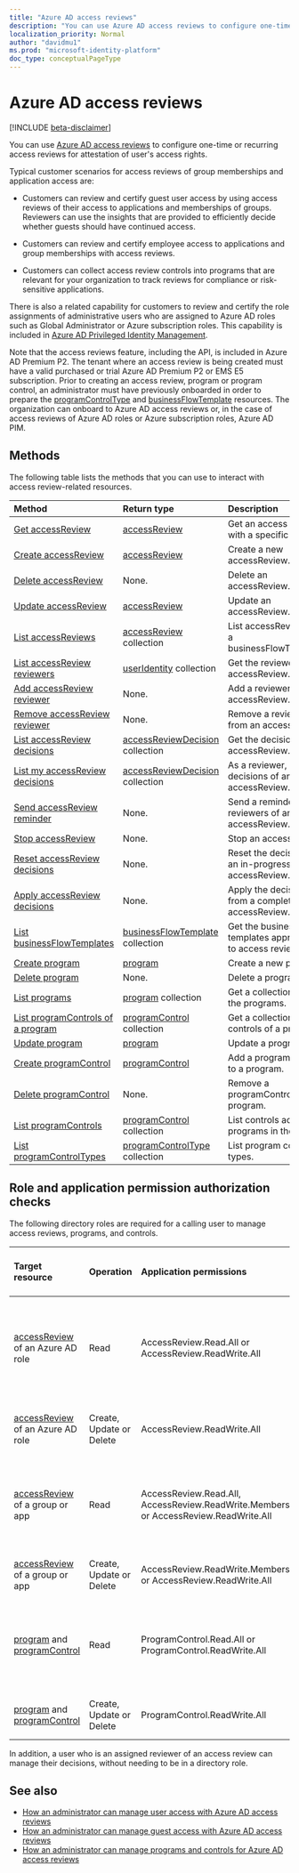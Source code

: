 ```yaml
---
title: "Azure AD access reviews"
description: "You can use Azure AD access reviews to configure one-time or recurring access reviews for attestation of user's access rights."
localization_priority: Normal
author: "davidmu1"
ms.prod: "microsoft-identity-platform"
doc_type: conceptualPageType
---
```


# Azure AD access reviews

[!INCLUDE [beta-disclaimer](../../includes/beta-disclaimer.md)]

You can use [Azure AD access reviews](/azure/active-directory/active-directory-azure-ad-controls-access-reviews-overview) to configure one-time or recurring access reviews for attestation of user's access rights.

Typical customer scenarios for access reviews of group memberships and application access are:

- Customers can review and certify guest user access by using access reviews of their access to applications and memberships of groups. Reviewers can use the insights that are provided to efficiently decide whether guests should have continued access.

- Customers can review and certify employee access to applications and group memberships with access reviews.

- Customers can collect access review controls into programs that are relevant for your organization to track reviews for compliance or risk-sensitive applications.

There is also a related capability for customers to review and certify the role assignments of administrative users who are assigned to Azure AD roles such as Global Administrator or Azure subscription roles.  This capability is included in [Azure AD Privileged Identity Management](privilegedidentitymanagement-root.md).

Note that the access reviews feature, including the API, is included in Azure AD Premium P2.  The tenant where an access review is being created must have a valid purchased or trial Azure AD Premium P2 or EMS E5 subscription.
Prior to creating an access review, program or program control, an administrator must have previously onboarded in order to prepare the [programControlType](programcontroltype.md) and [businessFlowTemplate](businessflowtemplate.md) resources. The organization can onboard to Azure AD access reviews or, in the case of access reviews of Azure AD roles or Azure subscription roles, Azure AD PIM.


## Methods

The following table lists the methods that you can use to interact with access review-related resources.

| Method		   | Return type	|Description|
|:---------------|:--------|:----------|
|[Get accessReview](../api/accessreview-get.md) |	[accessReview](accessreview.md) |	Get an access review with a specific ID. |
|[Create accessReview](../api/accessreview-create.md) |	[accessReview](accessreview.md) |	Create a new accessReview. |
|[Delete accessReview](../api/accessreview-delete.md) |	None.	| Delete an accessReview. |
|[Update accessReview](../api/accessreview-update.md) |	[accessReview](accessreview.md)	| Update an accessReview. |
|[List accessReviews](../api/accessreview-list.md) |	[accessReview](accessreview.md) collection |	List accessReviews for a businessFlowTemplate. |
|[List accessReview reviewers](../api/accessreview-listreviewers.md) |		[userIdentity](useridentity.md) collection|	Get the reviewers of an accessReview. |
|[Add accessReview reviewer](../api/accessreview-addreviewer.md) |		None.	|	Add a reviewer to an accessReview. |
|[Remove accessReview reviewer](../api/accessreview-removereviewer.md) | None.	|	Remove a reviewer from an accessReview. |
|[List accessReview decisions](../api/accessreview-listdecisions.md) |		[accessReviewDecision](accessreviewdecision.md) collection|	Get the decisions of an accessReview.|
|[List my accessReview decisions](../api/accessreview-listmydecisions.md) |		[accessReviewDecision](accessreviewdecision.md) collection|	As a reviewer, get my decisions of an accessReview.|
|[Send accessReview reminder](../api/accessreview-sendreminder.md) |		None.	|	Send a reminder to the reviewers of an accessReview. |
|[Stop accessReview](../api/accessreview-stop.md) |		None.	|	Stop an accessReview. |
|[Reset accessReview decisions](../api/accessreview-reset.md) |		None.	|	Reset the decisions in an in-progress accessReview.|
|[Apply accessReview decisions](../api/accessreview-apply.md) |		None.	|	Apply the decisions from a completed accessReview.|
|[List businessFlowTemplates](../api/businessflowtemplate-list.md) | [businessFlowTemplate](businessflowtemplate.md) collection| Get the business flow templates appropriate to access reviews.|
|[Create program](../api/program-create.md) |	[program](program.md)	|	Create a new program.|
|[Delete program](../api/program-delete.md) |	None.	|	Delete a program.|
|[List programs](../api/program-list.md) |	[program](program.md) collection|	Get a collection of all the programs.|
|[List programControls of a program](../api/program-listcontrols.md) |		[programControl](programcontrol.md) collection|	Get a collection of the controls of a program.|
|[Update program](../api/program-update.md) |	[program](program.md)|	Update a program.|
|[Create programControl](../api/programcontrol-create.md) |		[programControl](programcontrol.md)	|	Add a programControl to a program.|
|[Delete programControl](../api/programcontrol-delete.md) |		None.	|	Remove a programControl from a program.|
|[List programControls](../api/programcontrol-list.md) | [programControl](programcontrol.md) collection| List controls across all programs in the tenant.|
|[List programControlTypes](../api/programcontroltype-list.md) | [programControlType](programcontroltype.md) collection| List program control types. |

## Role and application permission authorization checks

The following directory roles are required for a calling user to manage access reviews, programs, and controls.

| Target resource | Operation | Application permissions | Required directory role of the calling user |
|:----------------|:------------------|:------------|:--------------------------------------------|
|[accessReview](accessreview.md) of an Azure AD role | Read | AccessReview.Read.All or AccessReview.ReadWrite.All | Global Administrator, Security Administrator, Security Reader or Privileged Role Administrator |
|[accessReview](accessreview.md) of an Azure AD role | Create, Update or Delete | AccessReview.ReadWrite.All | Global Administrator or Privileged Role Administrator |
|[accessReview](accessreview.md) of a group or app | Read | AccessReview.Read.All, AccessReview.ReadWrite.Membership or AccessReview.ReadWrite.All | Global Administrator, Security Administrator, Security Reader or User Administrator |
|[accessReview](accessreview.md) of a group or app | Create, Update or Delete | AccessReview.ReadWrite.Membership or AccessReview.ReadWrite.All | Global Administrator or User Administrator |
| [program](program.md) and [programControl](programcontrol.md)| Read | ProgramControl.Read.All or ProgramControl.ReadWrite.All |  Global Administrator, Security Administrator, Security Reader or User Administrator |
| [program](program.md) and [programControl](programcontrol.md) | Create, Update or Delete | ProgramControl.ReadWrite.All | Global Administrator or User Administrator |

In addition, a user who is an assigned reviewer of an access review can manage their decisions, without needing to be in a directory role.

## See also

- [How an administrator can manage user access with Azure AD access reviews](/azure/active-directory/active-directory-azure-ad-controls-manage-user-access-with-access-reviews)
- [How an administrator can manage guest access with Azure AD access reviews](/azure/active-directory/active-directory-azure-ad-controls-manage-guest-access-with-access-reviews)
- [How an administrator can manage programs and controls for Azure AD access reviews](/azure/active-directory/active-directory-azure-ad-controls-manage-programs-controls)


<!--
{
  "type": "#page.annotation",
  "description": "Service root",
  "keywords": "",
  "section": "documentation",
  "tocPath": "",
  "suppressions": []
}
-->
